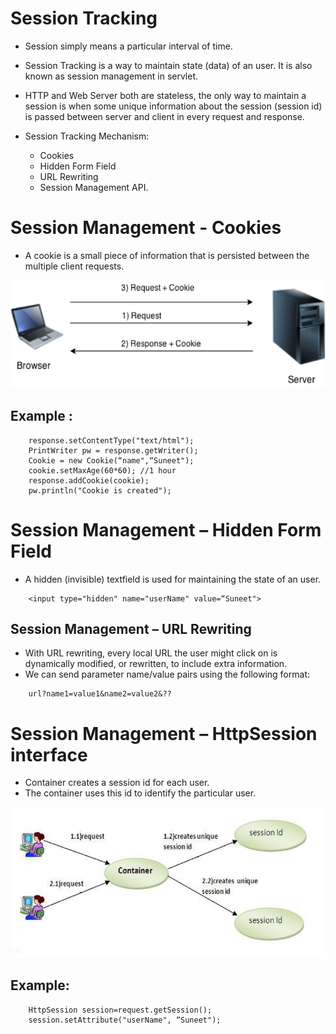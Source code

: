 # Session Tracking

* Session simply means a particular interval of time.
* Session Tracking is a way to maintain state (data) of an user. It is also known as session management in servlet.
* HTTP and Web Server both are stateless, the only way to maintain a session is when some unique information about the session (session id) is passed between server and client in every request and response.

* Session Tracking Mechanism:
    * Cookies 
    * Hidden Form Field
    * URL Rewriting
    * Session Management API.
    
# Session Management - Cookies

* A cookie is a small piece of information that is persisted between the multiple client requests.

<p align="center"> 
	<img src="https://github.com/SuneetPatil/Java-Servlets/blob/master/Images/SessionManagement.png" alt="Session Management">
</p>

## Example :
```
	response.setContentType("text/html");
	PrintWriter pw = response.getWriter();
	Cookie = new Cookie(“name",“Suneet"); 
	cookie.setMaxAge(60*60); //1 hour 
	response.addCookie(cookie);   
	pw.println("Cookie is created");
```

# Session Management – Hidden Form Field

* A hidden (invisible) textfield is used for maintaining the state of an user.
```
	<input type="hidden" name="userName" value=“Suneet"> 
```
## Session Management – URL Rewriting

* With URL rewriting, every local URL the user might click on is dynamically modified, or rewritten, to include extra information.
* We can send parameter name/value pairs using the following format:
```
	url?name1=value1&name2=value2&??
```

# Session Management – HttpSession interface

* Container creates a session id for each user.
* The container uses this id to identify the particular user.

<p align="center"> 
	<img src="https://github.com/SuneetPatil/Java-Servlets/blob/master/Images/HttpSessioninterface.png" alt="HttpSessioninterface">
</p>

## Example:
```
	HttpSession session=request.getSession();  
	session.setAttribute("userName", “Suneet"); 
```

